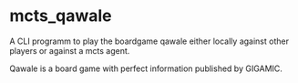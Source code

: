 # mcts_qawale
A CLI programm to play the boardgame qawale either locally against other players or against a mcts agent.

Qawale is a board game with perfect information published by GIGAMIC.

